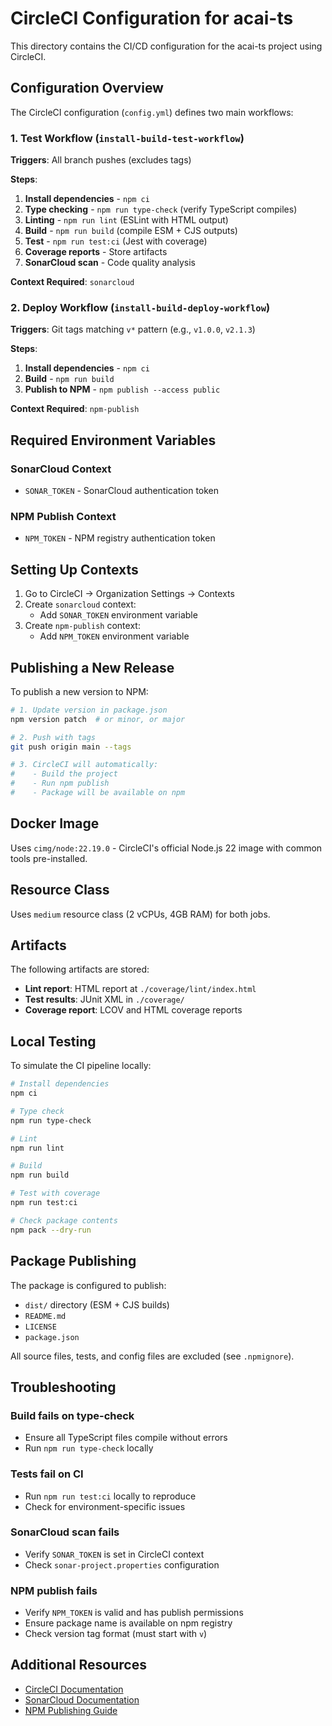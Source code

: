 # CircleCI Configuration for acai-ts

This directory contains the CI/CD configuration for the acai-ts project using CircleCI.

## Configuration Overview

The CircleCI configuration (`config.yml`) defines two main workflows:

### 1. Test Workflow (`install-build-test-workflow`)

**Triggers**: All branch pushes (excludes tags)

**Steps**:
1. **Install dependencies** - `npm ci`
2. **Type checking** - `npm run type-check` (verify TypeScript compiles)
3. **Linting** - `npm run lint` (ESLint with HTML output)
4. **Build** - `npm run build` (compile ESM + CJS outputs)
5. **Test** - `npm run test:ci` (Jest with coverage)
6. **Coverage reports** - Store artifacts
7. **SonarCloud scan** - Code quality analysis

**Context Required**: `sonarcloud`

### 2. Deploy Workflow (`install-build-deploy-workflow`)

**Triggers**: Git tags matching `v*` pattern (e.g., `v1.0.0`, `v2.1.3`)

**Steps**:
1. **Install dependencies** - `npm ci`
2. **Build** - `npm run build`
3. **Publish to NPM** - `npm publish --access public`

**Context Required**: `npm-publish`

## Required Environment Variables

### SonarCloud Context
- `SONAR_TOKEN` - SonarCloud authentication token

### NPM Publish Context
- `NPM_TOKEN` - NPM registry authentication token

## Setting Up Contexts

1. Go to CircleCI → Organization Settings → Contexts
2. Create `sonarcloud` context:
   - Add `SONAR_TOKEN` environment variable
3. Create `npm-publish` context:
   - Add `NPM_TOKEN` environment variable

## Publishing a New Release

To publish a new version to NPM:

```bash
# 1. Update version in package.json
npm version patch  # or minor, or major

# 2. Push with tags
git push origin main --tags

# 3. CircleCI will automatically:
#    - Build the project
#    - Run npm publish
#    - Package will be available on npm
```

## Docker Image

Uses `cimg/node:22.19.0` - CircleCI's official Node.js 22 image with common tools pre-installed.

## Resource Class

Uses `medium` resource class (2 vCPUs, 4GB RAM) for both jobs.

## Artifacts

The following artifacts are stored:
- **Lint report**: HTML report at `./coverage/lint/index.html`
- **Test results**: JUnit XML in `./coverage/`
- **Coverage report**: LCOV and HTML coverage reports

## Local Testing

To simulate the CI pipeline locally:

```bash
# Install dependencies
npm ci

# Type check
npm run type-check

# Lint
npm run lint

# Build
npm run build

# Test with coverage
npm run test:ci

# Check package contents
npm pack --dry-run
```

## Package Publishing

The package is configured to publish:
- `dist/` directory (ESM + CJS builds)
- `README.md`
- `LICENSE`
- `package.json`

All source files, tests, and config files are excluded (see `.npmignore`).

## Troubleshooting

### Build fails on type-check
- Ensure all TypeScript files compile without errors
- Run `npm run type-check` locally

### Tests fail on CI
- Run `npm run test:ci` locally to reproduce
- Check for environment-specific issues

### SonarCloud scan fails
- Verify `SONAR_TOKEN` is set in CircleCI context
- Check `sonar-project.properties` configuration

### NPM publish fails
- Verify `NPM_TOKEN` is valid and has publish permissions
- Ensure package name is available on npm registry
- Check version tag format (must start with `v`)

## Additional Resources

- [CircleCI Documentation](https://circleci.com/docs/)
- [SonarCloud Documentation](https://docs.sonarcloud.io/)
- [NPM Publishing Guide](https://docs.npmjs.com/packages-and-modules/contributing-packages-to-the-registry)
